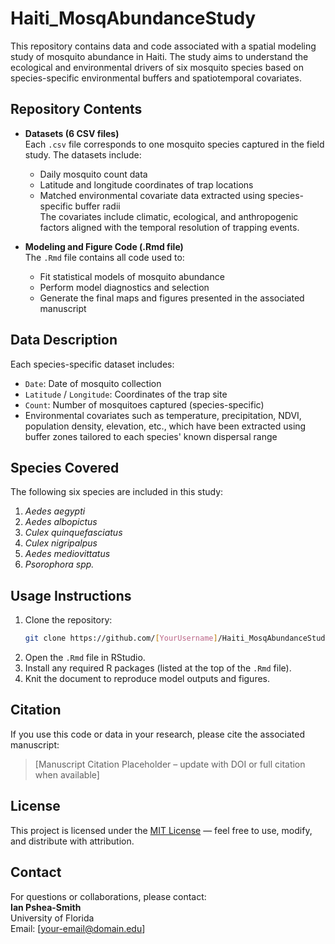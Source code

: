 
# Haiti_MosqAbundanceStudy

This repository contains data and code associated with a spatial modeling study of mosquito abundance in Haiti. The study aims to understand the ecological and environmental drivers of six mosquito species based on species-specific environmental buffers and spatiotemporal covariates.

## Repository Contents

- **Datasets (6 CSV files)**  
  Each `.csv` file corresponds to one mosquito species captured in the field study. The datasets include:
  - Daily mosquito count data
  - Latitude and longitude coordinates of trap locations
  - Matched environmental covariate data extracted using species-specific buffer radii  
  The covariates include climatic, ecological, and anthropogenic factors aligned with the temporal resolution of trapping events.

- **Modeling and Figure Code (.Rmd file)**  
  The `.Rmd` file contains all code used to:
  - Fit statistical models of mosquito abundance
  - Perform model diagnostics and selection
  - Generate the final maps and figures presented in the associated manuscript

## Data Description

Each species-specific dataset includes:
- `Date`: Date of mosquito collection  
- `Latitude` / `Longitude`: Coordinates of the trap site  
- `Count`: Number of mosquitoes captured (species-specific)  
- Environmental covariates such as temperature, precipitation, NDVI, population density, elevation, etc., which have been extracted using buffer zones tailored to each species' known dispersal range

## Species Covered
The following six species are included in this study:
1. *Aedes aegypti*
2. *Aedes albopictus*
3. *Culex quinquefasciatus*
4. *Culex nigripalpus*
5. *Aedes mediovittatus*
6. *Psorophora spp.*

## Usage Instructions

1. Clone the repository:
   ```bash
   git clone https://github.com/[YourUsername]/Haiti_MosqAbundanceStudy.git
   ```
2. Open the `.Rmd` file in RStudio.
3. Install any required R packages (listed at the top of the `.Rmd` file).
4. Knit the document to reproduce model outputs and figures.

## Citation
If you use this code or data in your research, please cite the associated manuscript:
> [Manuscript Citation Placeholder – update with DOI or full citation when available]

## License
This project is licensed under the [MIT License](LICENSE) — feel free to use, modify, and distribute with attribution.

## Contact
For questions or collaborations, please contact:  
**Ian Pshea-Smith**  
University of Florida  
Email: [your-email@domain.edu]

